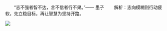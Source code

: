 　　“志不强者智不达，言不信者行不果。”—— 墨子
　　解析：志向模糊则行动疲软，先立稳目标，再让智慧为坚持开路。

<img src="https://plus.unsplash.com/premium_photo-1721268770804-f9db0ce102f8">
